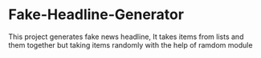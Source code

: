 # Fake-Headline-Generator
This project generates fake news headline, It takes items from lists and them together but taking items randomly with the help of ramdom module
